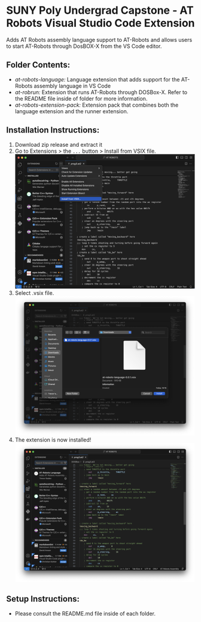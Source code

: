 # SUNY Poly Undergrad Capstone - AT Robots Visual Studio Code Extension

Adds AT Robots assembly language support to AT-Robots and allows users to start AT-Robots through DosBOX-X from the VS Code editor.

## Folder Contents:
- *at-robots-language:* Language extension that adds support for the AT-Robots assembly language in VS Code
- *at-robrun:* Extension that runs AT-Robots through DOSBox-X. Refer to the README file inside of folder for more information.
- *at-robots-extension-pack:* Extension pack that combines both the language extension and the runner extension.

## Installation Instructions:
1. Download zip release and extract it
3. Go to Extensions >  the ```...``` button > Install from VSIX file. ![VS Code window showing where the install menu item is located](images/step1.png)
4. Select .vsix file. ![VS Code window with file selector open, highlighting the VSIX file.](images/step2.png)
5. The extension is now installed! ![VS Code window with AT-Robots assembly language support working](images/step3.png)

## Setup Instructions:
- Please consult the README.md file inside of each folder.